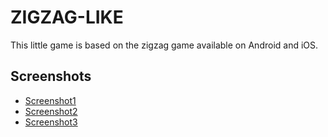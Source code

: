# ZIGZAG-LIKE

This little game is based on the zigzag game available on Android and iOS.

## Screenshots

* [Screenshot1](/screenshots/1.png)
* [Screenshot2](/screenshots/2.png)
* [Screenshot3](/screenshots/3.png)
